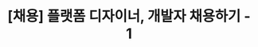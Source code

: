 ---
title: "[채용] 플랫폼 디자이너, 개발자 채용하기 - 1"
categories: [채용, 플랫폼인력]
tags: [recruit, designer, developer]
---